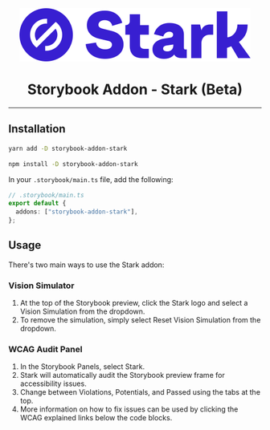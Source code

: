 <div align="center">
  <picture style="display: flex; flex-direction: column; align-items: center;">
    <img src="./static/logo.png"
      alt="Stark logomark"
      loading="lazy"
      decoding="async"
      height="106"
    />
  </picture>

  <h1>Storybook Addon - Stark (Beta)</h1>

</div>

---

## Installation

```sh
yarn add -D storybook-addon-stark
```

```sh
npm install -D storybook-addon-stark
```

In your `.storybook/main.ts` file, add the following:

```ts
// .storybook/main.ts
export default {
  addons: ["storybook-addon-stark"],
};
```

## Usage

There's two main ways to use the Stark addon:

### Vision Simulator

1. At the top of the Storybook preview, click the Stark logo and select a Vision Simulation from the dropdown.
2. To remove the simulation, simply select Reset Vision Simulation from the dropdown.

### WCAG Audit Panel

1. In the Storybook Panels, select Stark.
2. Stark will automatically audit the Storybook preview frame for accessibility issues.
3. Change between Violations, Potentials, and Passed using the tabs at the top.
4. More information on how to fix issues can be used by clicking the WCAG explained links below the code blocks.
